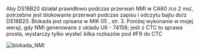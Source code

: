 Aby DS18B20 działał prawidłowo podczas przerwań NMI w CA80 /co 2 ms/, potrzebne jest blokowanie przerwań podczas zapisu i odczytu bajtu do/z DS18B20. Blokada jest opisana w MIK 05 , str. 3. Poniżej wykonanie w mojej wersji, gdy NMI generowane z ukladu U6 - 74158; jeśli z CTC to sprawa prosta, wystarczy tylko wysłać kilka rozkazów pod #F9 do CTC

![blokada_NMI](https://github.com/user-attachments/assets/66792fc0-4ccc-4af8-a8f7-3f1ce14ba5a6)





